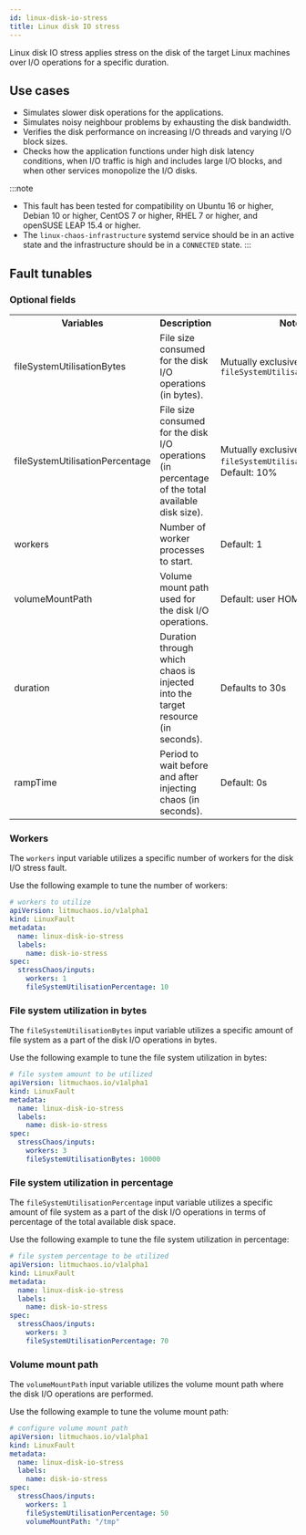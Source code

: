 ```yaml
---
id: linux-disk-io-stress
title: Linux disk IO stress
---
```

Linux disk IO stress applies stress on the disk of the target Linux machines over I/O operations for a specific duration.

## Use cases
- Simulates slower disk operations for the applications.
- Simulates noisy neighbour problems by exhausting the disk bandwidth.
- Verifies the disk performance on increasing I/O threads and varying I/O block sizes.
- Checks how the application functions under high disk latency conditions, when I/O traffic is high and includes large I/O blocks, and when other services monopolize the I/O disks.

:::note
- This fault has been tested for compatibility on Ubuntu 16 or higher, Debian 10 or higher, CentOS 7 or higher, RHEL 7 or higher, and openSUSE LEAP 15.4 or higher.
- The `linux-chaos-infrastructure` systemd service should be in an active state and the infrastructure should be in a `CONNECTED` state.
:::

## Fault tunables
<h3>Optional fields</h3>
<table>
  <tr>
    <th> Variables </th>
    <th> Description </th>
    <th> Notes </th>
  </tr>
  <tr>
    <td> fileSystemUtilisationBytes </td>
    <td> File size consumed for the disk I/O operations (in bytes). </td>
    <td> Mutually exclusive to <code>fileSystemUtilisationPercentage</code> </td>
  </tr>
   <tr>
    <td> fileSystemUtilisationPercentage </td>
    <td> File size consumed for the disk I/O operations (in percentage of the total available disk size). </td>
    <td> Mutually exclusive to <code>fileSystemUtilisationBytes</code>. Default: 10% </td>
  </tr>
  <tr>
    <td> workers </td>
    <td> Number of worker processes to start. </td>
    <td> Default: 1 </td>
  </tr>
  <tr>
    <td> volumeMountPath </td>
    <td> Volume mount path used for the disk I/O operations. </td>
    <td> Default: user HOME directory </td>
  </tr>
  <tr>
    <td> duration </td>
    <td> Duration through which chaos is injected into the target resource (in seconds). </td>
    <td> Defaults to 30s </td>
  </tr>
  <tr>
    <td> rampTime </td>
    <td> Period to wait before and after injecting chaos (in seconds). </td>
    <td> Default: 0s </td>
  </tr>
</table>

### Workers

The `workers` input variable utilizes a specific number of workers for the disk I/O stress fault.

Use the following example to tune the number of workers:

[embedmd]:# (./static/manifests/linux-disk-io-stress/workers.yaml yaml)
```yaml
# workers to utilize
apiVersion: litmuchaos.io/v1alpha1
kind: LinuxFault
metadata:
  name: linux-disk-io-stress
  labels:
    name: disk-io-stress
spec:
  stressChaos/inputs:
    workers: 1
    fileSystemUtilisationPercentage: 10
```

### File system utilization in bytes

The `fileSystemUtilisationBytes` input variable utilizes a specific amount of file system as a part of the disk I/O operations in bytes.

Use the following example to tune the file system utilization in bytes:

[embedmd]:# (./static/manifests/linux-disk-io-stress/file-system-bytes.yaml yaml)
```yaml
# file system amount to be utilized
apiVersion: litmuchaos.io/v1alpha1
kind: LinuxFault
metadata:
  name: linux-disk-io-stress
  labels:
    name: disk-io-stress
spec:
  stressChaos/inputs:
    workers: 3
    fileSystemUtilisationBytes: 10000
```

### File system utilization in percentage

The `fileSystemUtilisationPercentage` input variable utilizes a specific amount of file system as a part of the disk I/O operations in terms of percentage of the total available disk space.

Use the following example to tune the file system utilization in percentage:

[embedmd]:# (./static/manifests/linux-disk-io-stress/file-system-percentage.yaml yaml)
```yaml
# file system percentage to be utilized
apiVersion: litmuchaos.io/v1alpha1
kind: LinuxFault
metadata:
  name: linux-disk-io-stress
  labels:
    name: disk-io-stress
spec:
  stressChaos/inputs:
    workers: 3
    fileSystemUtilisationPercentage: 70
```

### Volume mount path
The `volumeMountPath` input variable utilizes the volume mount path where the disk I/O operations are performed.

Use the following example to tune the volume mount path:

[embedmd]:# (./static/manifests/linux-disk-io-stress/volume-mount-path.yaml yaml)
```yaml
# configure volume mount path
apiVersion: litmuchaos.io/v1alpha1
kind: LinuxFault
metadata:
  name: linux-disk-io-stress
  labels:
    name: disk-io-stress
spec:
  stressChaos/inputs:
    workers: 1
    fileSystemUtilisationPercentage: 50
    volumeMountPath: "/tmp"
```
